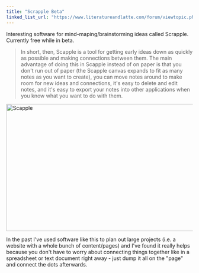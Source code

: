 ```yaml
---
title: "Scrapple Beta"
linked_list_url: "https://www.literatureandlatte.com/forum/viewtopic.php?f=42&t=20396&start=0&sid=d1fc3900f9cda28f595c347dd6810351"
---
```

<p>Interesting software for mind-maping/brainstorming ideas called Scrapple. Currently free while in beta.</p>
<blockquote><p>
  In short, then, Scapple is a tool for getting early ideas down as quickly as possible and making connections between them. The main advantage of doing this in Scapple instead of on paper is that you don't run out of paper (the Scapple canvas expands to fit as many notes as you want to create), you can move notes around to make room for new ideas and connections, it's easy to delete and edit notes, and it's easy to export your notes into other applications when you know what you want to do with them.
</p></blockquote>
<p><img src="https://chrisenns.com/wp-content/uploads/2012/10/ScappleSample.png" alt="Scapple" title="Scapple" width="550" height="344" class="aligncenter size-full wp-image-20869" /></p>
<p>In the past I've used software like this to plan out large projects (i.e. a website with a whole bunch of content/pages)  and I've found it really helps because you don't have to worry about connecting things together like in a spreadsheet or text document right away - just dump it all on the "page" and connect the dots afterwards.</p>
